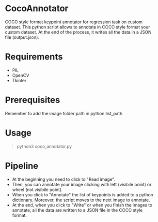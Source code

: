 # CocoAnnotator
COCO style format keypoint annotator for regression task on custom dataset.
This python script allows to annotate in COCO style format your custom dataset.
At the end of the process, it writes all the data in a JSON file (output.json).

# Requirements
* PIL
* OpenCV
* Tkinter

# Prerequisites
Remember to add the image folder path in python list_path.

# Usage
> python3 coco_annotator.py

# Pipeline
* At the beginning you need to click to "Read image".
* Then, you can annotate your image clicking with left (visibile point) or wheel (not visibile point).
* When you click to "Annotate" the list of keypoints is added to a python dictionary. Moreover, the script moves to the next image to annotate.
* At the end, when you click to "Write" or when you finish the images to annotate, all the data are written to a JSON file in the COCO style format.

